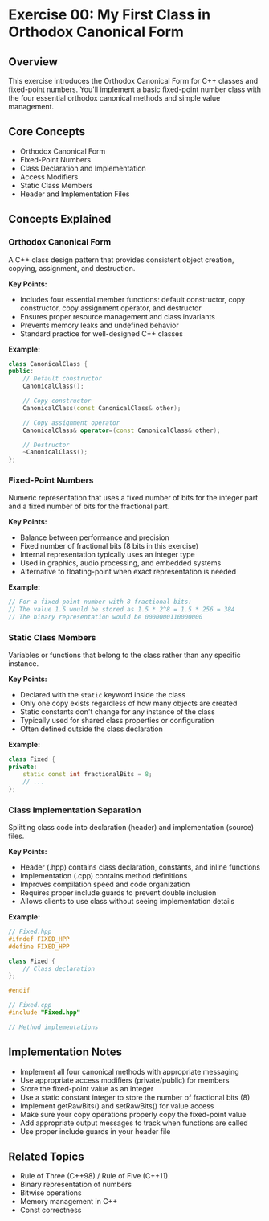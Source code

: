 # Exercise 00: My First Class in Orthodox Canonical Form

## Overview
This exercise introduces the Orthodox Canonical Form for C++ classes and fixed-point numbers. You'll implement a basic fixed-point number class with the four essential orthodox canonical methods and simple value management.

## Core Concepts
- Orthodox Canonical Form
- Fixed-Point Numbers
- Class Declaration and Implementation
- Access Modifiers
- Static Class Members
- Header and Implementation Files

## Concepts Explained

### Orthodox Canonical Form
A C++ class design pattern that provides consistent object creation, copying, assignment, and destruction.

**Key Points:**
- Includes four essential member functions: default constructor, copy constructor, copy assignment operator, and destructor
- Ensures proper resource management and class invariants
- Prevents memory leaks and undefined behavior
- Standard practice for well-designed C++ classes

**Example:**
```cpp
class CanonicalClass {
public:
    // Default constructor
    CanonicalClass();

    // Copy constructor
    CanonicalClass(const CanonicalClass& other);

    // Copy assignment operator
    CanonicalClass& operator=(const CanonicalClass& other);

    // Destructor
    ~CanonicalClass();
};
```

### Fixed-Point Numbers
Numeric representation that uses a fixed number of bits for the integer part and a fixed number of bits for the fractional part.

**Key Points:**
- Balance between performance and precision
- Fixed number of fractional bits (8 bits in this exercise)
- Internal representation typically uses an integer type
- Used in graphics, audio processing, and embedded systems
- Alternative to floating-point when exact representation is needed

**Example:**
```cpp
// For a fixed-point number with 8 fractional bits:
// The value 1.5 would be stored as 1.5 * 2^8 = 1.5 * 256 = 384
// The binary representation would be 0000000110000000
```

### Static Class Members
Variables or functions that belong to the class rather than any specific instance.

**Key Points:**
- Declared with the `static` keyword inside the class
- Only one copy exists regardless of how many objects are created
- Static constants don't change for any instance of the class
- Typically used for shared class properties or configuration
- Often defined outside the class declaration

**Example:**
```cpp
class Fixed {
private:
    static const int fractionalBits = 8;
    // ...
};
```

### Class Implementation Separation
Splitting class code into declaration (header) and implementation (source) files.

**Key Points:**
- Header (.hpp) contains class declaration, constants, and inline functions
- Implementation (.cpp) contains method definitions
- Improves compilation speed and code organization
- Requires proper include guards to prevent double inclusion
- Allows clients to use class without seeing implementation details

**Example:**
```cpp
// Fixed.hpp
#ifndef FIXED_HPP
#define FIXED_HPP

class Fixed {
    // Class declaration
};

#endif

// Fixed.cpp
#include "Fixed.hpp"

// Method implementations
```

## Implementation Notes
- Implement all four canonical methods with appropriate messaging
- Use appropriate access modifiers (private/public) for members
- Store the fixed-point value as an integer
- Use a static constant integer to store the number of fractional bits (8)
- Implement getRawBits() and setRawBits() for value access
- Make sure your copy operations properly copy the fixed-point value
- Add appropriate output messages to track when functions are called
- Use proper include guards in your header file

## Related Topics
- Rule of Three (C++98) / Rule of Five (C++11)
- Binary representation of numbers
- Bitwise operations
- Memory management in C++
- Const correctness